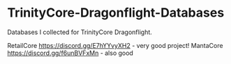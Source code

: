 # TrinityCore-Dragonflight-Databases
Databases I collected for TrinityCore Dragonflight.

RetailCore https://discord.gg/E7hYYvyXH2 - very good project!
MantaCore https://discord.gg/f6unBVFxMn - also good
